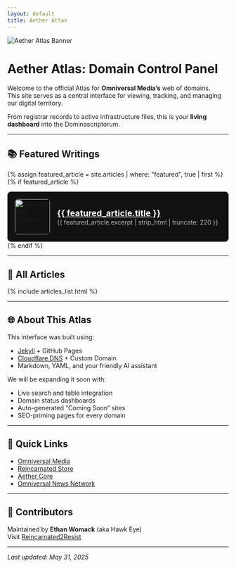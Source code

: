 ```yaml
---
layout: default
title: Aether Atlas
---
```


<img src="{{ '/assets/images/aether-atlas-banner.png' | relative_url }}" alt="Aether Atlas Banner" class="banner-img" />

# Aether Atlas: Domain Control Panel

Welcome to the official Atlas for **Omniversal Media’s** web of domains.  
This site serves as a central interface for viewing, tracking, and managing our digital territory.

From registrar records to active infrastructure files, this is your **living dashboard** into the Dominascriptorum.

---

## 📚 Featured Writings

{% assign featured_article = site.articles | where: "featured", true | first %}
{% if featured_article %}
<div style="display: flex; align-items: center; gap: 1rem; background: #111; padding: 1rem; border-radius: 8px; border: 1px solid #333;">
  <img src="https://onebucket.omniversal.cloud/symbols/reincarnated2resist_emblem/Reincarnated_Hawk_Emblem.png" alt="Reincarnated Emblem" style="width: 80px; height: auto; border-radius: 6px;" />
  <div>
    <a href="{{ featured_article.url | relative_url }}" style="font-size: 1.2rem; font-weight: bold; color: #fff;">
      {{ featured_article.title }}
    </a><br />
    <span style="color: #bbb;">{{ featured_article.excerpt | strip_html | truncate: 220 }}</span>
  </div>
</div>
{% endif %}

---

## 📖 All Articles

{% include articles_list.html %}

---

## 🌐 About This Atlas

This interface was built using:

- [Jekyll](https://jekyllrb.com/) + GitHub Pages  
- [Cloudflare DNS](https://dash.cloudflare.com) + Custom Domain  
- Markdown, YAML, and your friendly AI assistant

We will be expanding it soon with:

- Live search and table integration  
- Domain status dashboards  
- Auto-generated “Coming Soon” sites  
- SEO-priming pages for every domain

---

## 🧭 Quick Links

- [Omniversal Media](https://omniversalmedia.org)
- [Reincarnated Store](https://reincarnated.store)
- [Aether Core](https://omniversalaether.net)
- [Omniversal News Network](https://omniversal.news)

---

## 🤝 Contributors

Maintained by **Ethan Womack** (aka Hawk Eye)  
Visit [Reincarnated2Resist](https://reincarnated2resist.com)

---

_Last updated: May 31, 2025_


